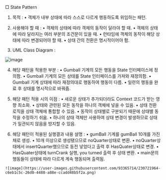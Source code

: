 
□ State Pattern
   1. 목적 : 
     • 객체가 내부 상태에 따라 스스로 다르게 행동하도록 위임하는 패턴.

   2. 사용해야 할 때 : 
     • 객체의 상태에 따라 객체의 동작이 달라야 할 때.
     • 객체의 상태에 따라 달라지는 여러 부분의 조건문이 있을 때.
     • 런타임에 객체의 동작이 해당 상태에 따라 변경되어야 할 때.
     • 상태 간의 전환은 명시적이어야 함.

   3. UML Class Diagram : 
   
   ![image](https://user-images.githubusercontent.com/93365714/230721955-ca03da7f-5deb-4df8-80d0-9d049e316fa6.png)

   4. 해당 패턴을 적용한 부분 : 
      • Gumball 기계의 모든 행동을 State 인터페이스에 정의함.
      • Gumball 기계의 모든 상태를 State 인터페이스를 가져와 재정의함.
      • Gumball 기계 상태에 따라 재정의대로 행동하여 행동이 다름.
      • 일련의 행동을 완료 후 상태를 명시적으로 바꿔줌.

   5. 해당 패턴 적용 시의 이점 : 
     • 새로운 상태가 추가되더라도 Context 코드가 받는 영향 최소화.
     • 상태와 관련된 모든 동작을 하나의 객체에 넣을 수 있음.
     • 상태 전환 로직을 상태 객체에 통합할 수 있음.
     • 동작이 상태별로 구분되기 때문에 상태별 동작을 수정하기 쉬움.
     • 하나의 상태 객체만 사용하여 상태 변경이 발생하므로
       상태가 일관되지 않음을 방지할 수 있음.

   6. 해당 패턴이 적용된 실행결과 내용 설명 :
     • gumBall 기계를 gumBall 10개를 가진채로 생성.
     • 10개 이상으로 생성됐으므로 noQuarter상태로 변환.
     • noQuarter상태에서 insertQuarter했으므로 동전 넣었다고 출력 후
       HasQuater상태로 변경.
     • HasQuater상태에 turnCrank 실행, you turned 출력 후 상태 변환.
     • main문의 행동들이 상태에 따라 다르게 계속 행동되며 출력됨.
    
    ![image](https://user-images.githubusercontent.com/93365714/230721964-c6eb1c5c-26d0-4488-a88e-ccadd48b5f2a.png)

     
